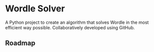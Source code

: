 # Wordle Solver

A Python project to create an algorithm that solves Wordle in the most efficient way possible. Collaboratively developed using GitHub.

## Roadmap

